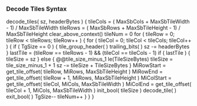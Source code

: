 ### Decode Tiles Syntax

<div class="syntax">
decode_tiles( sz, headerBytes ) {
    tileCols = ( MaxSbCols + MaxSbTileWidth - 1) / MaxSbTileWidth
    tileRows = ( MaxSbRows + MaxSbTileHeight - 1) / MaxSbTileHeight
    clear_above_context()
    tileNum = 0
    for ( tileRow = 0; tileRow < tileRows; tileRow++ ) {
        for ( tileCol = 0; tileCol < tileCols; tileCol++ ) {
            if ( TgSize == 0 ) {
                tile_group_header( )
                trailing_bits( )
                sz -= headerBytes
            }
            lastTile = (tileRow == tileRows - 1) && (tileCol == tileCols - 1)
            if ( lastTile ) {
                tileSize = sz
            } else {
                @@tile_size_minus_1                                     le(TileSizeBytes)
                tileSize = tile_size_minus_1 + 1
                sz -= tileSize + TileSizeBytes
            }
            MiRowStart = get_tile_offset( tileRow, MiRows, MaxSbTileHeight )
            MiRowEnd = get_tile_offset( tileRow + 1, MiRows, MaxSbTileHeight )
            MiColStart = get_tile_offset( tileCol, MiCols, MaxSbTileWidth )
            MiColEnd = get_tile_offset( tileCol + 1, MiCols, MaxSbTileWidth )
            init_bool( tileSize )
            decode_tile( )
            exit_bool( )
            TgSize--
            tileNum++
        }
    }
}
</div>
